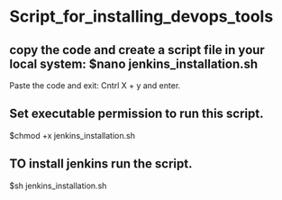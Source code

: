 # Script_for_installing_devops_tools
## copy the code and create a script file in your local system:  $nano jenkins_installation.sh 

Paste the code and exit: Cntrl X + y and enter.

## Set executable permission to run this script.

$chmod +x jenkins_installation.sh

## TO install jenkins run the script.

$sh jenkins_installation.sh
